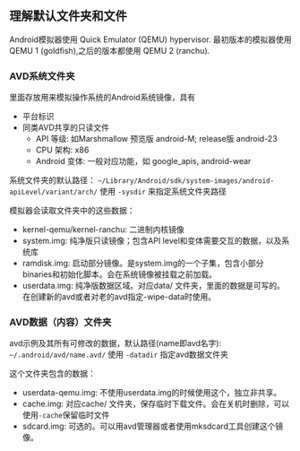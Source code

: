 ## 理解默认文件夹和文件

Android模拟器使用 Quick Emulator (QEMU) hypervisor.
最初版本的模拟器使用 QEMU 1 (goldfish),之后的版本都使用 QEMU 2 (ranchu).

### AVD系统文件夹

里面存放用来模拟操作系统的Android系统镜像，具有

- 平台标识
- 同类AVD共享的只读文件
    - API 等级: 如Marshmallow 预览版 android-M; release版 android-23
    - CPU 架构: x86
    - Android 变体: 一般对应功能，如 google_apis, android-wear

系统文件夹的默认路径：
`~/Library/Android/sdk/system-images/android-apiLevel/variant/arch/`
使用 `-sysdir` 来指定系统文件夹路径

模拟器会读取文件夹中的这些数据：

- kernel-qemu/kernel-ranchu: 二进制内核镜像
- system.img: 纯净版只读镜像；包含API level和变体需要交互的数据，以及系统库
- ramdisk.img: 启动部分镜像。是system.img的一个子集，包含小部分binaries和初始化脚本。会在系统镜像被挂载之前加载。
- userdata.img: 纯净版数据区域。对应data/ 文件夹，里面的数据是可写的。在创建新的avd或者对老的avd指定-wipe-data时使用。

### AVD数据（内容）文件夹

avd示例及其所有可修改的数据，默认路径(name即avd名字):
`~/.android/avd/name.avd/`
使用 `-datadir` 指定avd数据文件夹

这个文件夹包含的数据：

- userdata-qemu.img: 不使用userdata.img的时候使用这个，独立非共享。
- cache.img: 对应cache/ 文件夹，保存临时下载文件。会在关机时删除，可以使用`-cache`保留临时文件
- sdcard.img: 可选的。可以用avd管理器或者使用mksdcard工具创建这个镜像。

